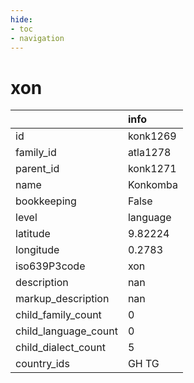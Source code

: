 ```yaml
---
hide:
- toc
- navigation
---
```

# xon
|                      | info     |
|:---------------------|:---------|
| id                   | konk1269 |
| family_id            | atla1278 |
| parent_id            | konk1271 |
| name                 | Konkomba |
| bookkeeping          | False    |
| level                | language |
| latitude             | 9.82224  |
| longitude            | 0.2783   |
| iso639P3code         | xon      |
| description          | nan      |
| markup_description   | nan      |
| child_family_count   | 0        |
| child_language_count | 0        |
| child_dialect_count  | 5        |
| country_ids          | GH TG    |